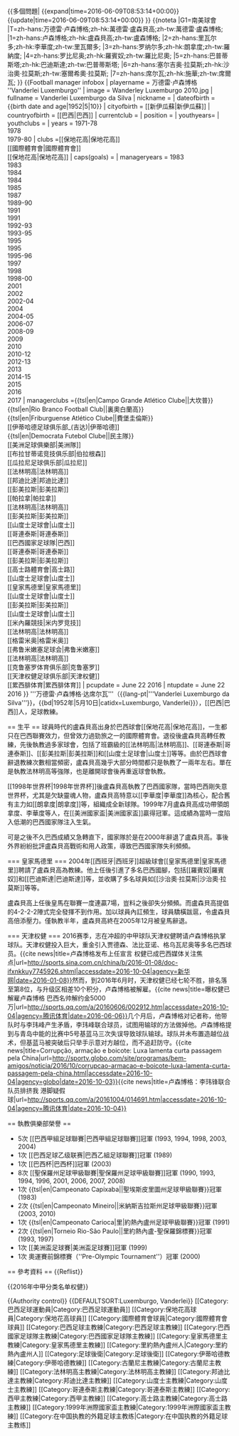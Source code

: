 {{多個問題|
{{expand|time=2016-06-09T08:53:14+00:00}}
{{update|time=2016-06-09T08:53:14+00:00}}
}}
{{noteta
|G1=南美球會
|T=zh-hans:万德雷·卢森博格;zh-hk:萬德雷·盧森貝高;zh-tw:萬德雷·盧森博格;
|1=zh-hans:卢森博格;zh-hk:盧森貝高;zh-tw:盧森博格;
|2=zh-hans:里瓦尔多;zh-hk:李華度;zh-tw:里瓦爾多;
|3=zh-hans:罗纳尔多;zh-hk:朗拿度;zh-tw:羅納度;
|4=zh-hans:罗比尼奥;zh-hk:羅賓奴;zh-tw:羅比尼奧;
|5=zh-hans:巴普蒂斯塔;zh-hk:巴迪斯達;zh-tw:巴普蒂斯塔;
|6=zh-hans:塞尔吉奥·拉莫斯;zh-hk:沙治奧·拉莫斯;zh-tw:塞爾希奧·拉莫斯;
|7=zh-hans:席尔瓦;zh-hk:施華;zh-tw:席爾瓦;
}}
{{Football manager infobox
| playername = 万德雷·卢森博格<br />''Vanderlei Luxemburgo''
| image = Wanderley Luxemburgo 2010.jpg
| fullname = Vanderlei Luxemburgo da Silva
| nickname = 
| dateofbirth = {{birth date and age|1952|5|10}} 
| cityofbirth = [[新伊瓜蘇|新伊瓜蘇]]
| countryofbirth = [[巴西|巴西]]
| currentclub = 
| position = 
| youthyears= 
| youthclubs = 
| years = 1971-78<br /> 1978<br /> 1979-80
| clubs =[[保地花高|保地花高]]<br /> [[國際體育會|國際體育會]]<br /> [[保地花高|保地花高]]
| caps(goals) = 
| manageryears = 1983<br />1983<br />1984<br />1984<br />1985<br />1987<br />1989-90<br />1991<br />1991<br />1992-93<br />1993-95<br />1995<br />1995<br />1995-96<br />1997<br />1998<br />1998-00<br />2001<br />2002<br />2002-04<br />2004<br />2004-05<br />2006-07<br />2008-09<br />2009<br />2010<br />2010-12<br />2012-13<br />2013<br />2014-15<br />2015<br />2016<br />2017
| managerclubs ={{tsl|en|Campo Grande Atlético Clube||大坎普}}<br />{{tsl|en|Rio Branco Football Club||裏奧白蘭高}}<br />{{tsl|en|Friburguense Atlético Clube||費堡圭倫斯}} <br />[[伊蒂哈德足球俱乐部_(吉达)|伊蒂哈德]]<br />{{tsl|en|Democrata Futebol Clube||民主隊}} <br />[[美洲足球俱樂部|美洲隊]]<br />[[布拉甘蒂诺竞技俱乐部|伯拉根森]]<br />[[瓜拉尼足球俱乐部|瓜拉尼]]<br />[[法林明高|法林明高]]<br />[[邦迪比達|邦迪比達]]<br />[[彭美拉斯|彭美拉斯]] <br />[[帕拉拿|帕拉拿]]<br />[[法林明高|法林明高]]<br />[[彭美拉斯|彭美拉斯]]<br />[[山度士足球會|山度士]]<br />[[哥連泰斯|哥連泰斯]]<br />[[巴西國家足球隊|巴西]]<br />[[哥連泰斯|哥連泰斯]]<br />[[彭美拉斯|彭美拉斯]]<br />[[高士路體育會|高士路]]<br />[[山度士足球會|山度士]]<br />[[皇家馬德里|皇家馬德里]]<br />[[山度士足球會|山度士]]<br />[[彭美拉斯|彭美拉斯]]<br />[[山度士足球會|山度士]]<br />[[米內羅競技|米内罗竞技]]<br />[[法林明高|法林明高]]<br />[[格雷米奥|格雷米奥]]<br />[[弗鲁米嫩塞足球会|弗鲁米嫩塞]]<br />[[法林明高|法林明高]]<br />[[克鲁塞罗体育俱乐部|克鲁塞罗]]<br />[[天津权健足球俱乐部|天津权健]]<br />[[累西腓体育|累西腓体育]]
| pcupdate = June 22 2016
| ntupdate = June 22 2016
}}
'''万德雷·卢森博格·达席尔瓦'''（{{lang-pt|'''Vanderlei Luxemburgo da Silva'''}}，{{bd|1952年|5月10日|catidx=Luxemburgo, Vanderlei}}），[[巴西|巴西]]人，足球教練。

== 生平 ==
球員時代的盧森貝高出身於巴西球會[[保地花高|保地花高]]，一生都只在巴西聯賽效力，但曾效力過勁旅之一的國際體育會。退役後盧森貝高轉任教練，先後執教過多家球會，包括了班霸級的[[法林明高|法林明高]]、[[哥連泰斯|哥連泰斯]]、[[彭美拉斯|彭美拉斯]]和[[山度士足球會|山度士]]等等。由於巴西球會辭退教練次數相當頻密，盧森貝高幾乎大部分時間都只是執教了一兩年左右。單在是執教法林明高等強隊，也是離開球會後再重返球會執教。

[[1998年世界杯|1998年世界杯]]後盧森貝高執教了巴西國家隊，當時巴西剛失意世界杯，尤其是欠缺靈魂人物，盧森貝高特意以[[李華度|李華度]]為核心，配合舊有主力如[[朗拿度|朗拿度]]等，組織成全新球隊。1999年7月盧森貝高成功帶領朗拿度、李華度等人，在[[美洲國家盃|美洲國家盃]]贏得冠軍。這成績為當時一度陷入低潮的巴西國家隊注入生氣。

可是之後不久巴西成績又急轉直下，國家隊於是在2000年辭退了盧森貝高。事後外界紛紛批評盧森貝高戰術和用人政策，導致巴西國家隊失利頻頻。

=== 皇家馬德里 ===
2004年[[西班牙|西班牙]]超級球會[[皇家馬德里|皇家馬德里]]聘請了盧森貝高為教練。他上任後引進了多名巴西國腳，包括[[羅賓奴|羅賓奴]]和[[巴迪斯達|巴迪斯達]]等，並收購了多名球員如[[沙治奧·拉莫斯|沙治奧·拉莫斯]]等等。

盧森貝高上任後皇馬在聯賽一度連贏7場，豈料之後卻失分頻頻。而盧森貝高提倡的4-2-2-2陣式完全發揮不到作用。加以球員內訌頻生，球員驕橫跋扈，令盧森貝高倍添壓力。僅執教半年，盧森貝高終在2005年12月被皇馬辭退。

=== 天津权健 ===
2016赛季，志在冲超的中甲球队天津权健聘请卢森博格执掌球队。天津权健投入巨大，重金引入贾德森、法比亚诺、格乌瓦尼奥等多名巴西球员。<ref>{{cite news|title=卢森博格发布上任宣言 权健已成巴西媒体关注焦点|url=http://sports.sina.com.cn/china/b/2016-01-08/doc-ifxnkkuy7745926.shtml|accessdate=2016-10-04|agency=新华网|date=2016-01-08}}</ref>然而，到2016年6月时，天津权健已经七轮不胜，排名落至第8位，与升级区相差10个积分，卢森博格被解雇。<ref>{{cite news|title=曝权健已解雇卢森博格 巴西名帅解约金5000万|url=http://sports.qq.com/a/20160606/002912.htm|accessdate=2016-10-04|agency=腾讯体育|date=2016-06-06}}</ref>几个月后，卢森博格对记者称，他带队时与李玮峰产生矛盾，李玮峰联合球员，试图用输球的方法做掉他。卢森博格提到与青岛中能的比赛中5号基蓝马三次失误导致球队输球。球队并未布置造越位战术，但基蓝马被突破后只举手示意对方越位，而不追赶防守。<ref>{{cite news|title=Corrupção, armação e boicote: Luxa lamenta curta passagem pela China|url=http://sportv.globo.com/site/programas/bem-amigos/noticia/2016/10/corrupcao-armacao-e-boicote-luxa-lamenta-curta-passagem-pela-china.html|accessdate=2016-10-04|agency=globo|date=2016-10-03}}</ref><ref>{{cite news|title=卢森博格：李玮锋联合队员排挤我 港脚疑假球|url=http://sports.qq.com/a/20161004/014691.htm|accessdate=2016-10-04|agency=腾讯体育|date=2016-10-04}}</ref>

== 執教俱樂部榮譽 ==

* 5次 [[巴西甲組足球聯賽|巴西甲組足球聯賽]]冠軍 (1993, 1994, 1998, 2003, 2004)
* 1次 [[巴西足球乙级联赛|巴西乙組足球聯賽]]冠軍 (1989)
* 1次 [[巴西杯|巴西杯]]冠軍 (2003)
* 8次 [[聖保羅州足球甲級聯賽|聖保羅州足球甲級聯賽]]冠軍 (1990, 1993, 1994, 1996, 2001, 2006, 2007, 2008)
* 1次 {{tsl|en|Campeonato Capixaba||聖埃斯皮里圖州足球甲級聯賽}}冠軍 (1983)
* 2次 {{tsl|en|Campeonato Mineiro||米納斯吉拉斯州足球甲級聯賽}}冠軍 (2003, 2010)
* 1次 {{tsl|en|Campeonato Carioca|里|約熱內盧州足球甲級聯賽}}冠軍 (1991)
* 2次 {{tsl|en|Torneio Rio-São Paulo||里約熱內盧-聖保羅錦標賽}}冠軍 (1993, 1997)
* 1次 [[美洲盃足球賽|美洲盃足球賽]]冠軍 (1999)
* 1次  奧運賽前錦標賽（''Pre-Olympic Tournament''）冠軍 (2000)

== 參考資料 ==
{{Reflist}}

{{2016年中甲分类名单权健}}

{{Authority control}}
{{DEFAULTSORT:Luxemburgo, Vanderlei}}
[[Category:巴西足球運動員|Category:巴西足球運動員]]
[[Category:保地花高球員|Category:保地花高球員]]
[[Category:國際體育會球員|Category:國際體育會球員]]
[[Category:巴西足球主教練|Category:巴西足球主教練]]
[[Category:巴西國家足球隊主教練|Category:巴西國家足球隊主教練]]
[[Category:皇家馬德里主教練|Category:皇家馬德里主教練]]
[[Category:里約熱內盧州人|Category:里約熱內盧州人]]
[[Category:足球後衛|Category:足球後衛]]
[[Category:伊蒂哈德教練|Category:伊蒂哈德教練]]
[[Category:古蘭尼主教練|Category:古蘭尼主教練]]
[[Category:法林明高主教練|Category:法林明高主教練]]
[[Category:邦迪比達主教練|Category:邦迪比達主教練]]
[[Category:山度士主教練|Category:山度士主教練]]
[[Category:哥連泰斯主教練|Category:哥連泰斯主教練]]
[[Category:西甲主教練|Category:西甲主教練]]
[[Category:高士路主教練|Category:高士路主教練]]
[[Category:1999年洲際國家盃主教練|Category:1999年洲際國家盃主教練]]
[[Category:在中国执教的外籍足球主教练|Category:在中国执教的外籍足球主教练]]